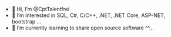 - 👋 Hi, I’m @CptTalentfrei
- 👀 I’m interested in SQL, C#, C/C++, .NET, .NET Core, ASP-NET, bootstrap ...
- 🌱 I’m currently learning to share open source software ^^...

<!---
CptTalentfrei/CptTalentfrei is a ✨ special ✨ repository because its `README.md` (this file) appears on your GitHub profile.
You can click the Preview link to take a look at your changes.
--->
